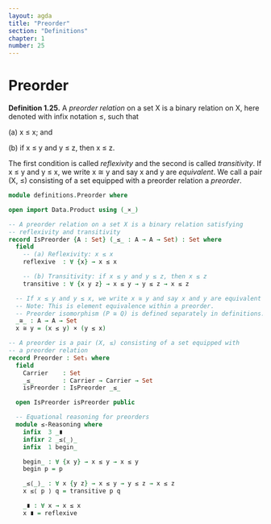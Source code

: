 ```yaml
---
layout: agda
title: "Preorder"
section: "Definitions"
chapter: 1
number: 25
---
```


# Preorder

**Definition 1.25.** A *preorder relation* on a set X is a binary relation on X, here denoted with infix notation ≤, such that

(a) x ≤ x; and

(b) if x ≤ y and y ≤ z, then x ≤ z.

The first condition is called *reflexivity* and the second is called *transitivity*. If x ≤ y and y ≤ x, we write x ≅ y and say x and y are *equivalent*. We call a pair (X, ≤) consisting of a set equipped with a preorder relation a *preorder*.

```agda
module definitions.Preorder where

open import Data.Product using (_×_)

-- A preorder relation on a set X is a binary relation satisfying
-- reflexivity and transitivity
record IsPreorder {A : Set} (_≤_ : A → A → Set) : Set where
  field
    -- (a) Reflexivity: x ≤ x
    reflexive  : ∀ {x} → x ≤ x

    -- (b) Transitivity: if x ≤ y and y ≤ z, then x ≤ z
    transitive : ∀ {x y z} → x ≤ y → y ≤ z → x ≤ z

  -- If x ≤ y and y ≤ x, we write x ≅ y and say x and y are equivalent
  -- Note: This is element equivalence within a preorder.
  -- Preorder isomorphism (P ≅ Q) is defined separately in definitions.Isomorphism
  _≅_ : A → A → Set
  x ≅ y = (x ≤ y) × (y ≤ x)

-- A preorder is a pair (X, ≤) consisting of a set equipped with
-- a preorder relation
record Preorder : Set₁ where
  field
    Carrier    : Set
    _≤_        : Carrier → Carrier → Set
    isPreorder : IsPreorder _≤_

  open IsPreorder isPreorder public

  -- Equational reasoning for preorders
  module ≤-Reasoning where
    infix  3 _∎
    infixr 2 _≤⟨_⟩_
    infix  1 begin_

    begin_ : ∀ {x y} → x ≤ y → x ≤ y
    begin p = p

    _≤⟨_⟩_ : ∀ x {y z} → x ≤ y → y ≤ z → x ≤ z
    x ≤⟨ p ⟩ q = transitive p q

    _∎ : ∀ x → x ≤ x
    x ∎ = reflexive
```
